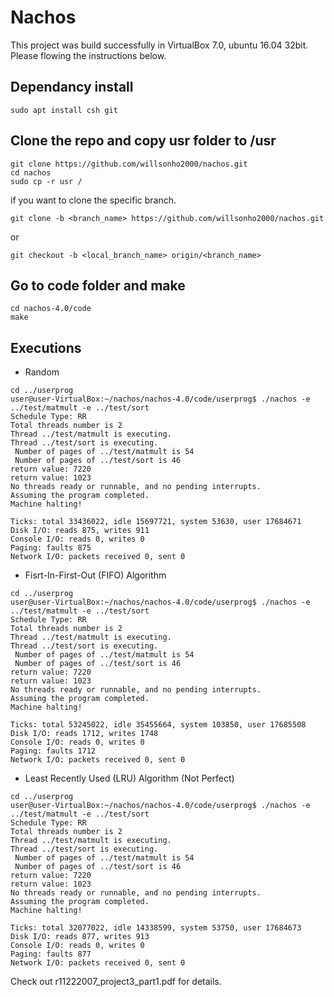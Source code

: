 # Nachos

This project was build successfully in VirtualBox 7.0, ubuntu 16.04 32bit.  
Please flowing the instructions below.


## Dependancy install
```
sudo apt install csh git
```

## Clone the repo and copy usr folder to /usr
```
git clone https://github.com/willsonho2000/nachos.git
cd nachos
sudo cp -r usr /
```

if you want to clone the specific branch.
```
git clone -b <branch_name> https://github.com/willsonho2000/nachos.git
```
or
```
git checkout -b <local_branch_name> origin/<branch_name>
```

## Go to code folder and make
```
cd nachos-4.0/code
make
```

## Executions

* Random
```
cd ../userprog
user@user-VirtualBox:~/nachos/nachos-4.0/code/userprog$ ./nachos -e ../test/matmult -e ../test/sort
Schedule Type: RR
Total threads number is 2
Thread ../test/matmult is executing.
Thread ../test/sort is executing.
 Number of pages of ../test/matmult is 54
 Number of pages of ../test/sort is 46
return value: 7220
return value: 1023
No threads ready or runnable, and no pending interrupts.
Assuming the program completed.
Machine halting!

Ticks: total 33436022, idle 15697721, system 53630, user 17684671
Disk I/O: reads 875, writes 911
Console I/O: reads 0, writes 0
Paging: faults 875
Network I/O: packets received 0, sent 0
```

* Fisrt-In-First-Out (FIFO) Algorithm
```
cd ../userprog
user@user-VirtualBox:~/nachos/nachos-4.0/code/userprog$ ./nachos -e ../test/matmult -e ../test/sort
Schedule Type: RR
Total threads number is 2
Thread ../test/matmult is executing.
Thread ../test/sort is executing.
 Number of pages of ../test/matmult is 54
 Number of pages of ../test/sort is 46
return value: 7220
return value: 1023
No threads ready or runnable, and no pending interrupts.
Assuming the program completed.
Machine halting!

Ticks: total 53245022, idle 35455664, system 103850, user 17685508
Disk I/O: reads 1712, writes 1748
Console I/O: reads 0, writes 0
Paging: faults 1712
Network I/O: packets received 0, sent 0
```

* Least Recently Used (LRU) Algorithm (Not Perfect)
```
cd ../userprog
user@user-VirtualBox:~/nachos/nachos-4.0/code/userprog$ ./nachos -e ../test/matmult -e ../test/sort
Schedule Type: RR
Total threads number is 2
Thread ../test/matmult is executing.
Thread ../test/sort is executing.
 Number of pages of ../test/matmult is 54
 Number of pages of ../test/sort is 46
return value: 7220
return value: 1023
No threads ready or runnable, and no pending interrupts.
Assuming the program completed.
Machine halting!

Ticks: total 32077022, idle 14338599, system 53750, user 17684673
Disk I/O: reads 877, writes 913
Console I/O: reads 0, writes 0
Paging: faults 877
Network I/O: packets received 0, sent 0
```

Check out r11222007_project3_part1.pdf for details.